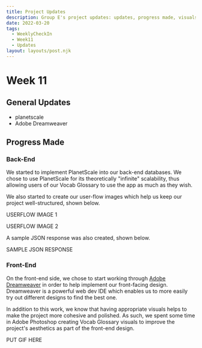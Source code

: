 ```yaml
---
title: Project Updates
description: Group E's project updates: updates, progress made, visuals created
date: 2022-03-20
tags:
  - WeeklyCheckIn
  - Week11
  - Updates
layout: layouts/post.njk
---
```

# Week 11

## General Updates
- planetscale
- Adobe Dreamweaver

## Progress Made

### Back-End
We started to implement PlanetScale into our back-end databases. We chose to use PlanetScale for its theoretically "infinite" scalability, thus allowing users of our Vocab Glossary to use the app as much as they wish.

We also started to create our user-flow images which help us keep our project well-structured, shown below.

USERFLOW IMAGE 1

USERFLOW IMAGE 2

A sample JSON response was also created, shown below.

SAMPLE JSON RESPONSE

### Front-End
On the front-end side, we chose to start working through [Adobe Dreamweaver](https://www.adobe.com/products/dreamweaver.html) in order to help implement our front-facing design. Dreamweaver is a powerful web dev IDE which enables us to more easily try out different designs to find the best one. 

In addition to this work, we know that having appropriate visuals helps to make the project more cohesive and polished. As such, we spent some time in Adobe Photoshop creating Vocab Glossary visuals to improve the project's aesthetics as part of the front-end design.

PUT GIF HERE
